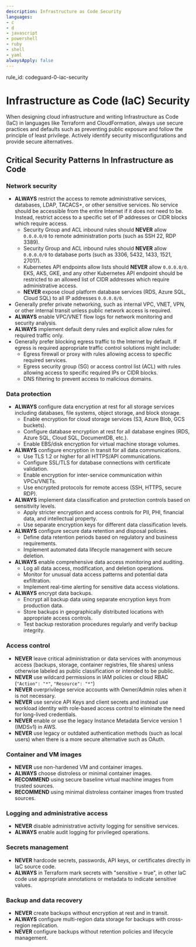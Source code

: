 ```yaml
---
description: Infrastructure as Code Security
languages:
- c
- d
- javascript
- powershell
- ruby
- shell
- yaml
alwaysApply: false
---
```


rule_id: codeguard-0-iac-security

# Infrastructure as Code (IaC) Security

When designing cloud infrastructure and writing Infrastructure as Code (IaC) in languages like Terraform and CloudFormation, always use secure practices and defaults such as preventing public exposure and follow the principle of least privilege. Actively identify security misconfigurations and provide secure alternatives.

## Critical Security Patterns In Infrastructure as Code

### Network security
- **ALWAYS** restrict the access to remote administrative services, databases, LDAP, TACACS+, or other sensitive services. No service should be accessible from the entire Internet if it does not need to be. Instead, restrict access to a specific set of IP addresses or CIDR blocks which require access.
    - Security Group and ACL inbound rules should **NEVER** allow `0.0.0.0/0` to remote administration ports (such as SSH 22, RDP 3389).
    - Security Group and ACL inbound rules should **NEVER** allow `0.0.0.0/0` to database ports (such as 3306, 5432, 1433, 1521, 27017).
    - Kubernetes API endpoints allow lists should **NEVER** allow `0.0.0.0/0`. EKS, AKS, GKE, and any other Kubernetes API endpoint should be restricted to an allowed list of CIDR addresses which require administrative access.
    - **NEVER** expose cloud platform database services (RDS, Azure SQL, Cloud SQL) to all IP addresses `0.0.0.0/0`.
- Generally prefer private networking, such as internal VPC, VNET, VPN, or other internal transit unless public network access is required.
- **ALWAYS** enable VPC/VNET flow logs for network monitoring and security analysis.
- **ALWAYS** implement default deny rules and explicit allow rules for required traffic only.
- Generally prefer blocking egress traffic to the Internet by default. If egress is required appropriate traffic control solutions might include:
    - Egress firewall or proxy with rules allowing access to specific required services.
    - Egress security group (SG) or access control list (ACL) with rules allowing access to specific required IPs or CIDR blocks.
    - DNS filtering to prevent access to malicious domains.

### Data protection
- **ALWAYS** configure data encryption at rest for all storage services including databases, file systems, object storage, and block storage.
    - Enable encryption for cloud storage services (S3, Azure Blob, GCS buckets).
    - Configure database encryption at rest for all database engines (RDS, Azure SQL, Cloud SQL, DocumentDB, etc.).
    - Enable EBS/disk encryption for virtual machine storage volumes.
- **ALWAYS** configure encryption in transit for all data communications.
    - Use TLS 1.2 or higher for all HTTPS/API communications.
    - Configure SSL/TLS for database connections with certificate validation.
    - Enable encryption for inter-service communication within VPCs/VNETs.
    - Use encrypted protocols for remote access (SSH, HTTPS, secure RDP).
- **ALWAYS** implement data classification and protection controls based on sensitivity levels.
    - Apply stricter encryption and access controls for PII, PHI, financial data, and intellectual property.
    - Use separate encryption keys for different data classification levels.
- **ALWAYS** configure secure data retention and disposal policies.
    - Define data retention periods based on regulatory and business requirements.
    - Implement automated data lifecycle management with secure deletion.
- **ALWAYS** enable comprehensive data access monitoring and auditing.
    - Log all data access, modification, and deletion operations.
    - Monitor for unusual data access patterns and potential data exfiltration.
    - Implement real-time alerting for sensitive data access violations.
- **ALWAYS** encrypt data backups.
    - Encrypt all backup data using separate encryption keys from production data.
    - Store backups in geographically distributed locations with appropriate access controls.
    - Test backup restoration procedures regularly and verify backup integrity.

### Access control
- **NEVER** leave critical administration or data services with anonymous access (backups, storage, container registries, file shares) unless otherwise labeled as public classification or intended to be public.
- **NEVER** use wildcard permissions in IAM policies or cloud RBAC (`"Action": "*"`, `"Resource": "*"`)
- **NEVER** overprivilege service accounts with Owner/Admin roles when it is not necessary.
- **NEVER** use service API Keys and client secrets and instead use workload identity with role-based access control to eliminate the need for long-lived credentials.
- **NEVER** enable or use the legacy Instance Metadata Service version 1 (IMDSv1) in AWS.
- **NEVER** use legacy or outdated authentication methods (such as local users) when there is a more secure alternative such as OAuth.

### Container and VM images
- **NEVER** use non-hardened VM and container images.
- **ALWAYS** choose distroless or minimal container images.
- **RECOMMEND** using secure baseline virtual machine images from trusted sources.
- **RECOMMEND** using minimal distroless container images from trusted sources.

### Logging and administrative access
- **NEVER** disable administrative activity logging for sensitive services.
- **ALWAYS** enable audit logging for privileged operations.

### Secrets management
- **NEVER** hardcode secrets, passwords, API keys, or certificates directly in IaC source code.
- **ALWAYS** in Terraform mark secrets with "sensitive = true", in other IaC code use appropriate annotations or metadata to indicate sensitive values.

### Backup and data recovery
- **NEVER** create backups without encryption at rest and in transit.
- **ALWAYS** configure multi-region data storage for backups with cross-region replication.
- **NEVER** configure backups without retention policies and lifecycle management.
